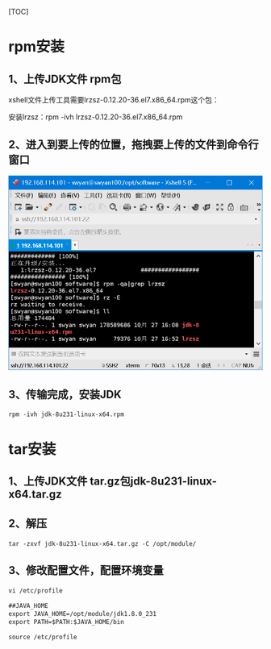[TOC]

# rpm安装



## 1、上传JDK文件 rpm包

xshell文件上传工具需要lrzsz-0.12.20-36.el7.x86_64.rpm这个包：

安装lrzsz：rpm -ivh lrzsz-0.12.20-36.el7.x86_64.rpm

## 2、进入到要上传的位置，拖拽要上传的文件到命令行窗口

![1572167442815](./assets/1572167442815.png)

## 3、传输完成，安装JDK

```
rpm -ivh jdk-8u231-linux-x64.rpm
```



# tar安装

## 1、上传JDK文件 tar.gz包jdk-8u231-linux-x64.tar.gz

## 2、解压

```
tar -zxvf jdk-8u231-linux-x64.tar.gz -C /opt/module/
```

## 3、修改配置文件，配置环境变量

```
vi /etc/profile
```

```
##JAVA_HOME
export JAVA_HOME=/opt/module/jdk1.8.0_231
export PATH=$PATH:$JAVA_HOME/bin
```

```
source /etc/profile
```


